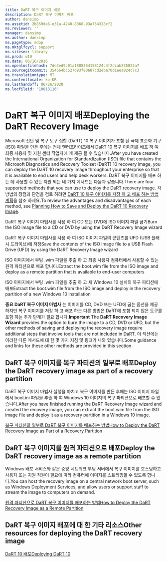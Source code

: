 ```yaml
---
title: DaRT 복구 이미지 배포
description: DaRT 복구 이미지 배포
author: dansimp
ms.assetid: 2b859da6-e31a-4240-8868-93a754328cf2
ms.reviewer: ''
manager: dansimp
ms.author: dansimp
ms.pagetype: mdop
ms.mktglfcycl: support
ms.sitesec: library
ms.prod: w10
ms.date: 06/16/2016
ms.openlocfilehash: 7de3ed9c01a1808364158124c4f2dcab835823a7
ms.sourcegitcommit: 354664bc527d93f80687cd2eba70d1eea024c7c3
ms.translationtype: MT
ms.contentlocale: ko-KR
ms.lasthandoff: 06/26/2020
ms.locfileid: "10813116"
---
```

# <span data-ttu-id="ccbcc-103">DaRT 복구 이미지 배포</span><span class="sxs-lookup"><span data-stu-id="ccbcc-103">Deploying the DaRT Recovery Image</span></span>


<span data-ttu-id="ccbcc-104">Microsoft 진단 및 복구 도구 집합 (DaRT) 10 복구 이미지가 포함 된 국제 표준화 기구 (ISO) 파일을 만든 후에는 전체 엔터프라이즈에서 DaRT 10 복구 이미지를 배포 하 여 최종 사용자 및 지원 센터 작업자에 게 제공 될 수 있습니다.</span><span class="sxs-lookup"><span data-stu-id="ccbcc-104">After you have created the International Organization for Standardization (ISO) file that contains the Microsoft Diagnostics and Recovery Toolset (DaRT) 10 recovery image, you can deploy the DaRT 10 recovery image throughout your enterprise so that it is available to end users and help desk workers.</span></span> <span data-ttu-id="ccbcc-105">DaRT 복구 이미지를 배포 하는 데 사용할 수 있는 지원 되는 네 가지 메서드는 다음과 같습니다.</span><span class="sxs-lookup"><span data-stu-id="ccbcc-105">There are four supported methods that you can use to deploy the DaRT recovery image.</span></span> <span data-ttu-id="ccbcc-106">각 방법의 장점과 단점을 검토 하려면 [DaRT 10 복구 이미지를 저장 하 고 배포 하는 방법 계획](planning-how-to-save-and-deploy-the-dart-10-recovery-image.md)을 참조 하세요.</span><span class="sxs-lookup"><span data-stu-id="ccbcc-106">To review the advantages and disadvantages of each method, see [Planning How to Save and Deploy the DaRT 10 Recovery Image](planning-how-to-save-and-deploy-the-dart-10-recovery-image.md).</span></span>

<span data-ttu-id="ccbcc-107">DaRT 복구 이미지 마법사를 사용 하 여 CD 또는 DVD에 ISO 이미지 파일 굽기</span><span class="sxs-lookup"><span data-stu-id="ccbcc-107">Burn the ISO image file to a CD or DVD by using the DaRT Recovery Image wizard</span></span>

<span data-ttu-id="ccbcc-108">DaRT 복구 이미지 마법사를 사용 하 여 ISO 이미지 파일의 콘텐츠를 UFD (USB 플래시 드라이브)에 저장</span><span class="sxs-lookup"><span data-stu-id="ccbcc-108">Save the contents of the ISO image file to a USB Flash Drive (UFD) by using the DaRT Recovery Image wizard</span></span>

<span data-ttu-id="ccbcc-109">ISO 이미지에서 부팅 .wim 파일을 추출 하 고 최종 사용자 컴퓨터에서 사용할 수 있는 원격 파티션으로 배포 합니다.</span><span class="sxs-lookup"><span data-stu-id="ccbcc-109">Extract the boot.wim file from the ISO image and deploy as a remote partition that is available to end-user computers</span></span>

<span data-ttu-id="ccbcc-110">ISO 이미지에서 부팅 .wim 파일을 추출 하 고 새 Windows 10 설치의 복구 파티션에 배포</span><span class="sxs-lookup"><span data-stu-id="ccbcc-110">Extract the boot.wim file from the ISO image and deploy in the recovery partition of a new Windows 10 installation</span></span>

<span data-ttu-id="ccbcc-111">**중요**  **DaRT 복구 이미지 마법사** 는 이미지를 CD, DVD 또는 UFD에 굽는 옵션을 제공 하지만 복구 이미지를 저장 하 고 배포 하는 다른 방법은 DaRT에 포함 되지 않은 도구를 포함 하는 추가 단계가 필요 합니다.</span><span class="sxs-lookup"><span data-stu-id="ccbcc-111">**Important** The **DaRT Recovery Image Wizard** provides the option to burn the image to a CD, DVD or UFD, but the other methods of saving and deploying the recovery image require additional steps that involve tools that are not included in DaRT.</span></span> <span data-ttu-id="ccbcc-112">이 섹션에는 이러한 다른 메서드에 대 한 몇 가지 지침 및 링크가 나와 있습니다.</span><span class="sxs-lookup"><span data-stu-id="ccbcc-112">Some guidance and links for these other methods are provided in this section.</span></span>

 

## <span data-ttu-id="ccbcc-113">DaRT 복구 이미지를 복구 파티션의 일부로 배포</span><span class="sxs-lookup"><span data-stu-id="ccbcc-113">Deploy the DaRT recovery image as part of a recovery partition</span></span>


<span data-ttu-id="ccbcc-114">DaRT 복구 이미지 마법사 실행을 마치고 복구 이미지를 만든 후에는 ISO 이미지 파일에서 boot.ini 파일을 추출 하 여 Windows 10 이미지의 복구 파티션으로 배포할 수 있습니다.</span><span class="sxs-lookup"><span data-stu-id="ccbcc-114">After you have finished running the DaRT Recovery Image wizard and created the recovery image, you can extract the boot.wim file from the ISO image file and deploy it as a recovery partition in a Windows 10 image.</span></span>

[<span data-ttu-id="ccbcc-115">복구 파티션의 일부로 DaRT 복구 이미지를 배포하는 방법</span><span class="sxs-lookup"><span data-stu-id="ccbcc-115">How to Deploy the DaRT Recovery Image as Part of a Recovery Partition</span></span>](how-to-deploy-the-dart-recovery-image-as-part-of-a-recovery-partition-dart-10.md)

## <span data-ttu-id="ccbcc-116">DaRT 복구 이미지를 원격 파티션으로 배포</span><span class="sxs-lookup"><span data-stu-id="ccbcc-116">Deploy the DaRT recovery image as a remote partition</span></span>


<span data-ttu-id="ccbcc-117">Windows 배포 서비스와 같은 중앙 네트워크 부팅 서버에서 복구 이미지를 호스팅하고 사용자 또는 지원 직원이 필요에 따라 컴퓨터에 이미지를 스트리밍할 수 있도록 합니다.</span><span class="sxs-lookup"><span data-stu-id="ccbcc-117">You can host the recovery image on a central network boot server, such as Windows Deployment Services, and allow users or support staff to stream the image to computers on demand.</span></span>

[<span data-ttu-id="ccbcc-118">원격 파티션으로 DaRT 복구 이미지를 배포하는 방법</span><span class="sxs-lookup"><span data-stu-id="ccbcc-118">How to Deploy the DaRT Recovery Image as a Remote Partition</span></span>](how-to-deploy-the-dart-recovery-image-as-a-remote-partition-dart-10.md)

## <span data-ttu-id="ccbcc-119">DaRT 복구 이미지 배포에 대 한 기타 리소스</span><span class="sxs-lookup"><span data-stu-id="ccbcc-119">Other resources for deploying the DaRT recovery image</span></span>


[<span data-ttu-id="ccbcc-120">DaRT 10 배포</span><span class="sxs-lookup"><span data-stu-id="ccbcc-120">Deploying DaRT 10</span></span>](deploying-dart-10.md)

 

 






